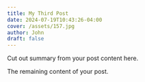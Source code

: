 ```yaml
---
title: My Third Post
date: 2024-07-19T10:43:26-04:00
cover: /assets/157.jpg
author: John
draft: false
---
```

Cut out summary from your post content here.
<!--more-->

The remaining content of your post.
